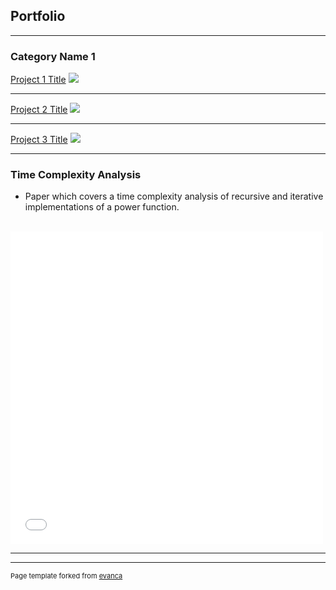 ## Portfolio

---

### Category Name 1 

[Project 1 Title](/sample_page)
<img src="images/dummy_thumbnail.jpg?raw=true"/>

---
[Project 2 Title](/pdf/sample_presentation.pdf)
<img src="images/dummy_thumbnail.jpg?raw=true"/>

---
[Project 3 Title](http://example.com/)
<img src="images/dummy_thumbnail.jpg?raw=true"/>

---

### Time Complexity Analysis

<ul>
  <li>
    Paper which covers a time complexity analysis of recursive and iterative implementations of a power function.
  </li>
</ul>

<br>
<embed src="pdf/Time_Complexity_Analysis.pdf" width="500" height="500" 
 type="application/pdf">
<br>


---




---
<p style="font-size:11px">Page template forked from <a href="https://github.com/evanca/quick-portfolio">evanca</a></p>
<!-- Remove above link if you don't want to attibute -->
